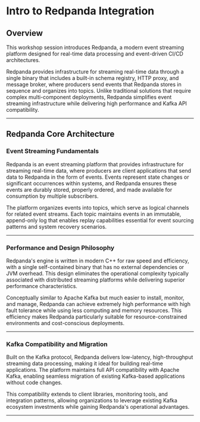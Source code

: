 # Intro to Redpanda Integration

## Overview

This workshop session introduces Redpanda, a modern event streaming platform
designed for real-time data processing and event-driven CI/CD architectures.

Redpanda provides infrastructure for streaming real-time data through a single
binary that includes a built-in schema registry, HTTP proxy, and message broker,
where producers send events that Redpanda stores in sequence and organizes into
topics. Unlike traditional solutions that require complex multi-component
deployments, Redpanda simplifies event streaming infrastructure while delivering
high performance and Kafka API compatibility.

---

## Redpanda Core Architecture

### Event Streaming Fundamentals

Redpanda is an event streaming platform that provides infrastructure for
streaming real-time data, where producers are client applications that send data
to Redpanda in the form of events. Events represent state changes or significant
occurrences within systems, and Redpanda ensures these events are durably
stored, properly ordered, and made available for consumption by multiple
subscribers.

The platform organizes events into topics, which serve as logical channels for
related event streams. Each topic maintains events in an immutable, append-only
log that enables replay capabilities essential for event sourcing patterns and
system recovery scenarios.

---

### Performance and Design Philosophy

Redpanda's engine is written in modern C++ for raw speed and efficiency, with a
single self-contained binary that has no external dependencies or JVM overhead.
This design eliminates the operational complexity typically associated with
distributed streaming platforms while delivering superior performance
characteristics.

Conceptually similar to Apache Kafka but much easier to install, monitor, and
manage, Redpanda can achieve extremely high performance with high fault
tolerance while using less computing and memory resources. This efficiency makes
Redpanda particularly suitable for resource-constrained environments and
cost-conscious deployments.

---

### Kafka Compatibility and Migration

Built on the Kafka protocol, Redpanda delivers low-latency, high-throughput
streaming data processing, making it ideal for building real-time applications.
The platform maintains full API compatibility with Apache Kafka, enabling
seamless migration of existing Kafka-based applications without code changes.

This compatibility extends to client libraries, monitoring tools, and
integration patterns, allowing organizations to leverage existing Kafka
ecosystem investments while gaining Redpanda's operational advantages.

---
